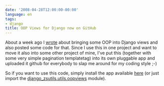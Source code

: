 ```yaml
---
date: '2008-04-28T12:00:00-00:00'
language: en
tags:
- django
title: OOP Views for Django now on GitHub
---
```



About a week ago I [wrote](/weblog/1037/) about bringing some OOP into Django views and also posted some code for that. Since I use this in one project and want to move it also into some other project of mine, I've put this (together with some very simple pagination templatetag) into its own pluggable app and uploaded it github for everybody to slap me around for my coding style ;-)

So if you want to use this code, simply install the app available [here](http://github.com/zerok/django-zsutils/tree/master) (or just import the [django_zsutils.utils.oopviews](http://github.com/zerok/django-zsutils/tree/master/utils/oopviews.py) module).
